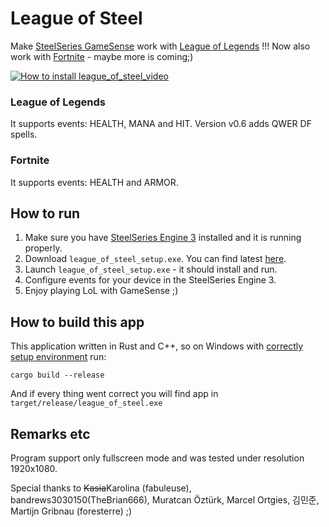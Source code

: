 # League of Steel

Make [SteelSeries GameSense](https://steelseries.com/engine/apps) work with [League of Legends](https://leagueoflegends.com/) !!!
Now also work with [Fortnite](https://www.epicgames.com/fortnite) - maybe more is coming;)

[![How to install league_of_steel_video](http://img.youtube.com/vi/87hzCs3y4Yo/0.jpg)](http://www.youtube.com/watch?v=87hzCs3y4Yo "How to install league_of_steel")

### League of Legends
It supports events: HEALTH, MANA and HIT. Version v0.6 adds QWER DF spells.

### Fortnite
It supports events: HEALTH and ARMOR.

## How to run

1. Make sure you have [SteelSeries Engine 3](https://steelseries.com/engine) installed and it is running properly.
2. Download ```league_of_steel_setup.exe```. You can find latest [here](https://github.com/kgrzywocz/league_of_steel/releases).
3. Launch ```league_of_steel_setup.exe``` - it should install and run.
4. Configure events for your device in the SteelSeries Engine 3.
5. Enjoy playing LoL with GameSense ;)

## How to build this app

This application written in Rust and C++, so on Windows with [correctly setup environment](https://rustup.rs/) run:

    cargo build --release

And if every thing went correct you will find app in ```target/release/league_of_steel.exe```

## Remarks etc

Program support only fullscreen mode and was tested under resolution 1920x1080.

Special thanks to ~~Kasia~~Karolina (fabuleuse), bandrews3030150(TheBrian666), Muratcan Öztürk, Marcel Ortgies, 김민준, Martijn Gribnau (foresterre)
 ;)
